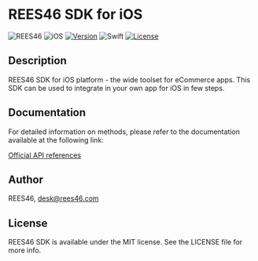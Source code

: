 # REES46 SDK for iOS

![REES46](https://github.com/user-attachments/assets/f84f80c5-5884-42f5-92d5-65f2a4c30aee)
![iOS](https://img.shields.io/badge/iOS-000000?style=for-the-badge&logo=ios&logoColor=white)
[![Version](https://img.shields.io/cocoapods/v/REES46.svg?style=for-the-badge)](https://cocoapods.org/pods/REES46)
![Swift](https://img.shields.io/badge/swift-5-F54A2A?style=for-the-badge&logo=swift&logoColor=white&labelColor=F54A2A)
[![License](https://img.shields.io/cocoapods/l/REES46.svg?style=for-the-badge)](https://cocoapods.org/pods/REES46)

## Description

REES46 SDK for iOS platform - the wide toolset for eCommerce apps.
This SDK can be used to integrate in your own app for iOS in few steps.

## Documentation

For detailed information on methods, please refer to the documentation available at the following link:

[Official API references](https://reference.api.rees46.com/#introduction)

## Author

REES46, desk@rees46.com

## License

REES46 SDK is available under the MIT license. See the LICENSE file for more info.

